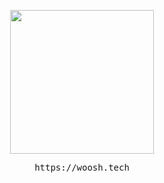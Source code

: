 <p align="center">
<img height= "230" src="https://lanyard.cnrad.dev/api/359324997707366402?animated=true&hideBadges=true&hideTimestamp=true&borderRadius=5px" />
</p>

<pre align="center">
https://woosh.tech
</pre>
